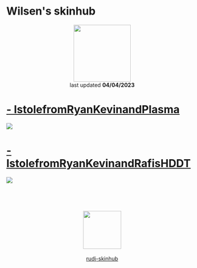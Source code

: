 # Wilsen's skinhub
<p align="center">
<a href="https://osu.ppy.sh/users/9221036">
  <img src="https://a.ppy.sh/9221036"  
       width="150"
       height="150"></a>
<br>
last updated <b>04/04/2023</b>
</p>

# [- IstolefromRyanKevinandPlasma](https://github.com/rudj-skinhub/woal/raw/tyfh/wilsen/-%20IstolefromRyanKevinandPlasma.osk)
[![](https://i.imgur.com/mGn4W1Q.jpg)](https://github.com/rudj-skinhub/woal/raw/tyfh/wilsen/-%20IstolefromRyanKevinandPlasma.osk)

# [- IstolefromRyanKevinandRafisHDDT](https://github.com/rudj-skinhub/woal/raw/tyfh/wilsen/-%20IstolefromRyanKevinandRafisHDDT.osk)
[![](https://i.imgur.com/cghGz9l.jpg)](https://github.com/rudj-skinhub/woal/raw/tyfh/wilsen/-%20IstolefromRyanKevinandRafisHDDT.osk)

#
<p align="center">
  <br></br>
  <a href="https://twitter.com/wilsen_yo">
  <img src="https://i.imgur.com/PUQ5uWf.png" 
       width="100" 
       height="100"></a>
  <br></br>
  <a href="README.md">rudj-skinhub</a>
 </p>
